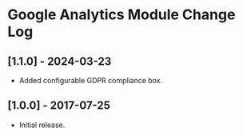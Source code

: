
# Google Analytics Module Change Log

## [1.1.0] - 2024-03-23

- Added configurable GDPR compliance box.

## [1.0.0] - 2017-07-25

- Initial release.

